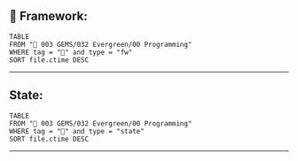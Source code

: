 ## 🤖 Framework:
```dataview
TABLE
FROM "💎 003 GEMS/032 Evergreen/00 Programming"
WHERE tag = "🤖" and type = "fw"
SORT file.ctime DESC
```
---
## State:
```dataview
TABLE
FROM "💎 003 GEMS/032 Evergreen/00 Programming"
WHERE tag = "🤖" and type = "state"
SORT file.ctime DESC
```
---

